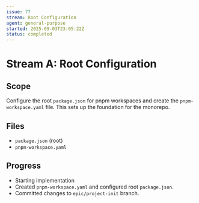```yaml
---
issue: 77
stream: Root Configuration
agent: general-purpose
started: 2025-09-03T23:05:22Z
status: completed
---
```


# Stream A: Root Configuration

## Scope

Configure the root `package.json` for pnpm workspaces and create the `pnpm-workspace.yaml` file. This sets up the foundation for the monorepo.

## Files

- `package.json` (root)
- `pnpm-workspace.yaml`

## Progress

- Starting implementation
- Created `pnpm-workspace.yaml` and configured root `package.json`.
- Committed changes to `epic/project-init` branch.

